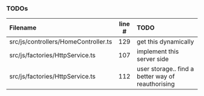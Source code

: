 ### TODOs
| Filename | line # | TODO
|:------|:------:|:------
| src/js/controllers/HomeController.ts | 129 | get this dynamically
| src/js/factories/HttpService.ts | 107 | implement this server side
| src/js/factories/HttpService.ts | 112 | user storage.. find a better way of reauthorising